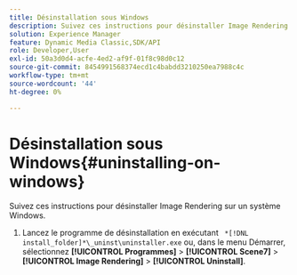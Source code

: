 ```yaml
---
title: Désinstallation sous Windows
description: Suivez ces instructions pour désinstaller Image Rendering sur un système Windows.
solution: Experience Manager
feature: Dynamic Media Classic,SDK/API
role: Developer,User
exl-id: 50a3d0d4-acfe-4ed2-af9f-01f8c98d0c12
source-git-commit: 8454991568374ecd1c4babdd3210250ea7988c4c
workflow-type: tm+mt
source-wordcount: '44'
ht-degree: 0%

---
```


# Désinstallation sous Windows{#uninstalling-on-windows}

Suivez ces instructions pour désinstaller Image Rendering sur un système Windows.

1. Lancez le programme de désinstallation en exécutant ` *[!DNL install_folder]*\_uninst\uninstaller.exe` ou, dans le menu Démarrer, sélectionnez **[!UICONTROL Programmes]** > **[!UICONTROL Scene7]** > **[!UICONTROL Image Rendering]** > **[!UICONTROL Uninstall]**.
